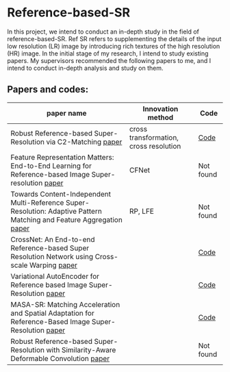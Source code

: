 # Reference-based-SR

In this project, we intend to conduct an in-depth study in the field of reference-based-SR. Ref SR refers to supplementing the details of the input low resolution (LR) image by introducing rich textures of the high resolution (HR) image. In the initial stage of my research, I intend to study existing papers. My supervisors recommended the following papers to me, and I intend to conduct in-depth analysis and study on them.
## Papers and codes:
paper name|Innovation method|Code
----|-----|------
Robust Reference-based Super-Resolution via C2-Matching [paper](https://openaccess.thecvf.com/content/CVPR2021/papers/Lu_MASA-SR_Matching_Acceleration_and_Spatial_Adaptation_for_Reference-Based_Image_Super-Resolution_CVPR_2021_paper.pdf)|cross transformation, cross resolution|[Code](https://github.com/yumingj/C2-Matching)
Feature Representation Matters: End-to-End Learning for Reference-based Image Super-resolution [paper](https://www.ecva.net/papers/eccv_2020/papers_ECCV/papers/123490222.pdf)|CFNet|Not found
Towards Content-Independent Multi-Reference Super-Resolution: Adaptive Pattern Matching and Feature Aggregation [paper](https://www.ecva.net/papers/eccv_2020/papers_ECCV/papers/123700052.pdf)|RP, LFE|Not found
CrossNet: An End-to-end Reference-based Super Resolution Network using Cross-scale Warping [paper](https://arxiv.org/pdf/1807.10547.pdf)||[Code](https://github.com/htzheng/ECCV2018_CrossNet_RefSR)
Variational AutoEncoder for Reference based Image Super-Resolution [paper](https://arxiv.org/pdf/2106.04090.pdf)||[Code](https://github.com/Holmes-Alan/RefVAE)
MASA-SR: Matching Acceleration and Spatial Adaptation for Reference-Based Image Super-Resolution [paper](https://arxiv.org/pdf/2106.02299.pdf)||[Code](https://github.com/dvlab-research/MASA-SR)
Robust Reference-based Super-Resolution with Similarity-Aware Deformable Convolution [paper](https://openaccess.thecvf.com/content_CVPR_2020/papers/Shim_Robust_Reference-Based_Super-Resolution_With_Similarity-Aware_Deformable_Convolution_CVPR_2020_paper.pdf)||Not found

